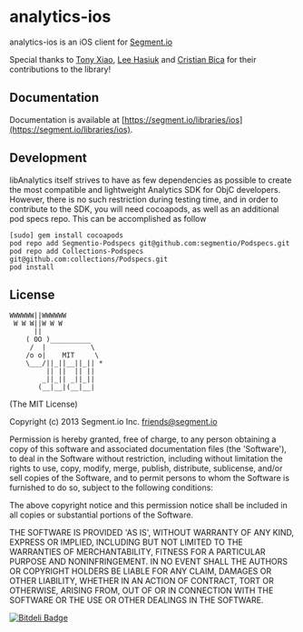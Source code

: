 analytics-ios
=================

analytics-ios is an iOS client for [Segment.io](https://segment.io)

Special thanks to [Tony Xiao](https://github.com/tonyxiao), [Lee Hasiuk](https://github.com/lhasiuk) and [Cristian Bica](https://github.com/cristianbica) for their contributions to the library!

## Documentation

Documentation is available at [https://segment.io/libraries/ios](https://segment.io/libraries/ios).

## Development

libAnalytics itself strives to have as few dependencies as possible to create the most compatible and 
lightweight Analytics SDK for ObjC developers. However, there is no such restriction during testing time,
and in order to contribute to the SDK, you will need cocoapods, as well as an additional pod specs repo. 
This can be accomplished as follow

    [sudo] gem install cocoapods
    pod repo add Segmentio-Podspecs git@github.com:segmentio/Podspecs.git
    pod repo add Collections-Podspecs git@github.com:collections/Podspecs.git
    pod install

## License

```
WWWWWW||WWWWWW
 W W W||W W W
      ||
    ( OO )__________
     /  |           \
    /o o|    MIT     \
    \___/||_||__||_|| *
         || ||  || ||
        _||_|| _||_||
       (__|__|(__|__|
```

(The MIT License)

Copyright (c) 2013 Segment.io Inc. <friends@segment.io>

Permission is hereby granted, free of charge, to any person obtaining a copy of this software and associated documentation files (the 'Software'), to deal in the Software without restriction, including without limitation the rights to use, copy, modify, merge, publish, distribute, sublicense, and/or sell copies of the Software, and to permit persons to whom the Software is furnished to do so, subject to the following conditions:

The above copyright notice and this permission notice shall be included in all copies or substantial portions of the Software.

THE SOFTWARE IS PROVIDED 'AS IS', WITHOUT WARRANTY OF ANY KIND, EXPRESS OR IMPLIED, INCLUDING BUT NOT LIMITED TO THE WARRANTIES OF MERCHANTABILITY, FITNESS FOR A PARTICULAR PURPOSE AND NONINFRINGEMENT. IN NO EVENT SHALL THE AUTHORS OR COPYRIGHT HOLDERS BE LIABLE FOR ANY CLAIM, DAMAGES OR OTHER LIABILITY, WHETHER IN AN ACTION OF CONTRACT, TORT OR OTHERWISE, ARISING FROM, OUT OF OR IN CONNECTION WITH THE SOFTWARE OR THE USE OR OTHER DEALINGS IN THE SOFTWARE.


[![Bitdeli Badge](https://d2weczhvl823v0.cloudfront.net/segmentio/analytics-ios/trend.png)](https://bitdeli.com/free "Bitdeli Badge")

